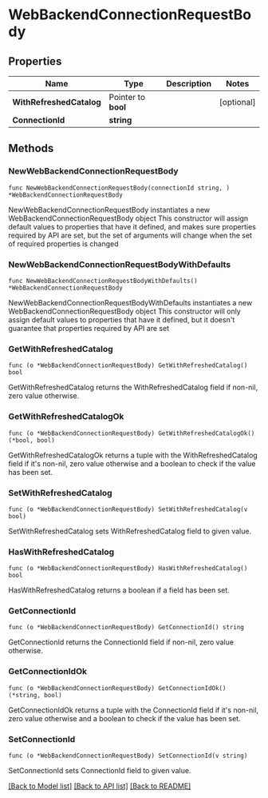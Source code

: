 # WebBackendConnectionRequestBody

## Properties

Name | Type | Description | Notes
------------ | ------------- | ------------- | -------------
**WithRefreshedCatalog** | Pointer to **bool** |  | [optional] 
**ConnectionId** | **string** |  | 

## Methods

### NewWebBackendConnectionRequestBody

`func NewWebBackendConnectionRequestBody(connectionId string, ) *WebBackendConnectionRequestBody`

NewWebBackendConnectionRequestBody instantiates a new WebBackendConnectionRequestBody object
This constructor will assign default values to properties that have it defined,
and makes sure properties required by API are set, but the set of arguments
will change when the set of required properties is changed

### NewWebBackendConnectionRequestBodyWithDefaults

`func NewWebBackendConnectionRequestBodyWithDefaults() *WebBackendConnectionRequestBody`

NewWebBackendConnectionRequestBodyWithDefaults instantiates a new WebBackendConnectionRequestBody object
This constructor will only assign default values to properties that have it defined,
but it doesn't guarantee that properties required by API are set

### GetWithRefreshedCatalog

`func (o *WebBackendConnectionRequestBody) GetWithRefreshedCatalog() bool`

GetWithRefreshedCatalog returns the WithRefreshedCatalog field if non-nil, zero value otherwise.

### GetWithRefreshedCatalogOk

`func (o *WebBackendConnectionRequestBody) GetWithRefreshedCatalogOk() (*bool, bool)`

GetWithRefreshedCatalogOk returns a tuple with the WithRefreshedCatalog field if it's non-nil, zero value otherwise
and a boolean to check if the value has been set.

### SetWithRefreshedCatalog

`func (o *WebBackendConnectionRequestBody) SetWithRefreshedCatalog(v bool)`

SetWithRefreshedCatalog sets WithRefreshedCatalog field to given value.

### HasWithRefreshedCatalog

`func (o *WebBackendConnectionRequestBody) HasWithRefreshedCatalog() bool`

HasWithRefreshedCatalog returns a boolean if a field has been set.

### GetConnectionId

`func (o *WebBackendConnectionRequestBody) GetConnectionId() string`

GetConnectionId returns the ConnectionId field if non-nil, zero value otherwise.

### GetConnectionIdOk

`func (o *WebBackendConnectionRequestBody) GetConnectionIdOk() (*string, bool)`

GetConnectionIdOk returns a tuple with the ConnectionId field if it's non-nil, zero value otherwise
and a boolean to check if the value has been set.

### SetConnectionId

`func (o *WebBackendConnectionRequestBody) SetConnectionId(v string)`

SetConnectionId sets ConnectionId field to given value.



[[Back to Model list]](../README.md#documentation-for-models) [[Back to API list]](../README.md#documentation-for-api-endpoints) [[Back to README]](../README.md)


